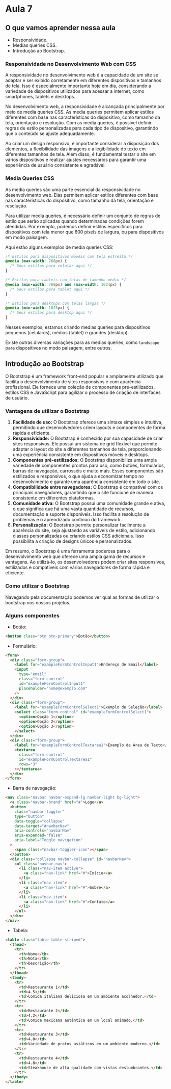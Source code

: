 # Aula 7

## O que vamos aprender nessa aula

- Responsividade.
- Medias queries CSS.
- Introdução ao Bootstrap.

### **Responsividade no Desenvolvimento Web com CSS**

A responsividade no desenvolvimento web é a capacidade de um site se adaptar e ser exibido corretamente em diferentes dispositivos e tamanhos de tela. Isso é especialmente importante hoje em dia, considerando a variedade de dispositivos utilizados para acessar a internet, como smartphones, tablets e desktops.

No desenvolvimento web, a responsividade é alcançada principalmente por meio de media queries CSS. As media queries permitem aplicar estilos diferentes com base nas características do dispositivo, como tamanho da tela, orientação e resolução. Com as media queries, é possível definir regras de estilo personalizadas para cada tipo de dispositivo, garantindo que o conteúdo se ajuste adequadamente.

Ao criar um design responsivo, é importante considerar a disposição dos elementos, a flexibilidade das imagens e a legibilidade do texto em diferentes tamanhos de tela. Além disso, é fundamental testar o site em vários dispositivos e realizar ajustes necessários para garantir uma experiência de usuário consistente e agradável.

### **Media Queries CSS**

As media queries são uma parte essencial da responsividade no desenvolvimento web. Elas permitem aplicar estilos diferentes com base nas características do dispositivo, como tamanho da tela, orientação e resolução.

Para utilizar media queries, é necessário definir um conjunto de regras de estilo que serão aplicadas quando determinadas condições forem atendidas. Por exemplo, podemos definir estilos específicos para dispositivos com tela menor que 600 pixels de largura, ou para dispositivos em modo paisagem.

Aqui estão alguns exemplos de media queries CSS:

```css
/* Estilos para dispositivos móveis com tela estreita */
@media (max-width: 768px) {
  /* Seus estilos para celular aqui */
}

/* Estilos para tablets com telas de tamanho médio */
@media (min-width: 768px) and (max-width: 1024px) {
  /* Seus estilos para tablet aqui */
}

/* Estilos para desktops com telas largas */
@media (min-width: 1025px) {
  /* Seus estilos para desktop aqui */
}
```

Nesses exemplos, estamos criando medias queries para dispositivos pequenos (celulares), médios (tablet) e grandes (desktop).

Existe outras diversas variações para as medias queries, como `landscape` para dispositivos no modo paisagem, entre outros.

## **Introdução ao Bootstrap**

O Bootstrap é um framework front-end popular e amplamente utilizado que facilita o desenvolvimento de sites responsivos e com aparência profissional. Ele fornece uma coleção de componentes pré-estilizados, estilos CSS e JavaScript para agilizar o processo de criação de interfaces de usuário.

### Vantagens de utilizar o Bootstrap

1. **Facilidade de uso:** O Bootstrap oferece uma sintaxe simples e intuitiva, permitindo que desenvolvedores criem layouts e componentes de forma rápida e eficiente.
2. **Responsividade:** O Bootstrap é conhecido por sua capacidade de criar sites responsivos. Ele possui um sistema de grid flexível que permite adaptar o layout do site a diferentes tamanhos de tela, proporcionando uma experiência consistente em dispositivos móveis e desktops.
3. **Componentes pré-estilizados:** O Bootstrap disponibiliza uma ampla variedade de componentes prontos para uso, como botões, formulários, barras de navegação, carrosséis e muito mais. Esses componentes são estilizados e responsivos, o que ajuda a economizar tempo no desenvolvimento e garante uma aparência consistente em todo o site.
4. **Compatibilidade entre navegadores:** O Bootstrap é compatível com os principais navegadores, garantindo que o site funcione de maneira consistente em diferentes plataformas.
5. **Comunidade ativa:** O Bootstrap possui uma comunidade grande e ativa, o que significa que há uma vasta quantidade de recursos, documentação e suporte disponíveis. Isso facilita a resolução de problemas e o aprendizado contínuo do framework.
6. **Personalização:** O Bootstrap permite personalizar facilmente a aparência do site, seja ajustando as variáveis de estilo, adicionando classes personalizadas ou criando estilos CSS adicionais. Isso possibilita a criação de designs únicos e personalizados.

Em resumo, o Bootstrap é uma ferramenta poderosa para o desenvolvimento web que oferece uma ampla gama de recursos e vantagens. Ao utilizá-lo, os desenvolvedores podem criar sites responsivos, estilizados e compatíveis com vários navegadores de forma rápida e eficiente.

### Como utilizar o Bootstrap

Navegando pela documentação podemos ver qual as formas de utilizar o bootstrap nos nossos projetos.

### Alguns componentes

- Botão:

```html
<button class="btn btn-primary">Botão</button>
```

- Formulário:

```html
<form>
  <div class="form-group">
    <label for="exampleFormControlInput1">Endereço de Email</label>
    <input
      type="email"
      class="form-control"
      id="exampleFormControlInput1"
      placeholder="nome@exemplo.com"
    />
  </div>
  <div class="form-group">
    <label for="exampleFormControlSelect1">Exemplo de Seleção</label>
    <select class="form-control" id="exampleFormControlSelect1">
      <option>Opção 1</option>
      <option>Opção 2</option>
      <option>Opção 3</option>
    </select>
  </div>
  <div class="form-group">
    <label for="exampleFormControlTextarea1">Exemplo de Área de Texto</label>
    <textarea
      class="form-control"
      id="exampleFormControlTextarea1"
      rows="3"
    ></textarea>
  </div>
</form>
```

- Barra de navegação:

```html
<nav class="navbar navbar-expand-lg navbar-light bg-light">
  <a class="navbar-brand" href="#">Logo</a>
  <button
    class="navbar-toggler"
    type="button"
    data-toggle="collapse"
    data-target="#navbarNav"
    aria-controls="navbarNav"
    aria-expanded="false"
    aria-label="Toggle navigation"
  >
    <span class="navbar-toggler-icon"></span>
  </button>
  <div class="collapse navbar-collapse" id="navbarNav">
    <ul class="navbar-nav">
      <li class="nav-item active">
        <a class="nav-link" href="#">Início</a>
      </li>
      <li class="nav-item">
        <a class="nav-link" href="#">Sobre</a>
      </li>
      <li class="nav-item">
        <a class="nav-link" href="#">Contato</a>
      </li>
    </ul>
  </div>
</nav>
```

- Tabela:

```html
<table class="table table-striped">
  <thead>
    <tr>
      <th>Nome</th>
      <th>Nota</th>
      <th>Descrição</th>
    </tr>
  </thead>
  <tbody>
    <tr>
      <td>Restaurante 1</td>
      <td>4.5</td>
      <td>Comida italiana deliciosa em um ambiente acolhedor.</td>
    </tr>
    <tr>
      <td>Restaurante 2</td>
      <td>4.2</td>
      <td>Comida mexicana autêntica em um local animado.</td>
    </tr>
    <tr>
      <td>Restaurante 3</td>
      <td>4.0</td>
      <td>Variedade de pratos asiáticos em um ambiente moderno.</td>
    </tr>
    <tr>
      <td>Restaurante 4</td>
      <td>4.8</td>
      <td>Steakhouse de alta qualidade com vistas deslumbrantes.</td>
    </tr>
  </tbody>
</table>
```
